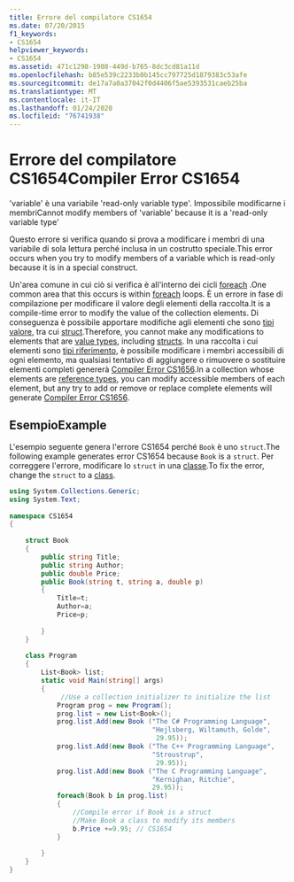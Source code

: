 ```yaml
---
title: Errore del compilatore CS1654
ms.date: 07/20/2015
f1_keywords:
- CS1654
helpviewer_keywords:
- CS1654
ms.assetid: 471c1298-1908-449d-b765-8dc3cd81a11d
ms.openlocfilehash: b85e539c2233b0b145cc797725d1879383c53afe
ms.sourcegitcommit: de17a7a0a37042f0d4406f5ae5393531caeb25ba
ms.translationtype: MT
ms.contentlocale: it-IT
ms.lasthandoff: 01/24/2020
ms.locfileid: "76741938"
---
```

# <a name="compiler-error-cs1654"></a><span data-ttu-id="7a4a7-102">Errore del compilatore CS1654</span><span class="sxs-lookup"><span data-stu-id="7a4a7-102">Compiler Error CS1654</span></span>
<span data-ttu-id="7a4a7-103">'variable' è una variabile 'read-only variable type'. Impossibile modificarne i membri</span><span class="sxs-lookup"><span data-stu-id="7a4a7-103">Cannot modify members of 'variable' because it is a 'read-only variable type'</span></span>  
  
 <span data-ttu-id="7a4a7-104">Questo errore si verifica quando si prova a modificare i membri di una variabile di sola lettura perché inclusa in un costrutto speciale.</span><span class="sxs-lookup"><span data-stu-id="7a4a7-104">This error occurs when you try to modify members of a variable which is read-only because it is in a special construct.</span></span>  
  
 <span data-ttu-id="7a4a7-105">Un'area comune in cui ciò si verifica è all'interno dei cicli [foreach](../language-reference/keywords/foreach-in.md) .</span><span class="sxs-lookup"><span data-stu-id="7a4a7-105">One common area that this occurs is within [foreach](../language-reference/keywords/foreach-in.md) loops.</span></span> <span data-ttu-id="7a4a7-106">È un errore in fase di compilazione per modificare il valore degli elementi della raccolta.</span><span class="sxs-lookup"><span data-stu-id="7a4a7-106">It is a compile-time error to modify the value of the collection elements.</span></span> <span data-ttu-id="7a4a7-107">Di conseguenza è possibile apportare modifiche agli elementi che sono [tipi valore](../language-reference/builtin-types/value-types.md), tra cui [struct](../programming-guide/classes-and-structs/structs.md).</span><span class="sxs-lookup"><span data-stu-id="7a4a7-107">Therefore, you cannot make any modifications to elements that are [value types](../language-reference/builtin-types/value-types.md), including [structs](../programming-guide/classes-and-structs/structs.md).</span></span> <span data-ttu-id="7a4a7-108">In una raccolta i cui elementi sono [tipi riferimento](../language-reference/keywords/reference-types.md), è possibile modificare i membri accessibili di ogni elemento, ma qualsiasi tentativo di aggiungere o rimuovere o sostituire elementi completi genererà [Compiler Error CS1656](../language-reference/compiler-messages/cs1656.md).</span><span class="sxs-lookup"><span data-stu-id="7a4a7-108">In a collection whose elements are [reference types](../language-reference/keywords/reference-types.md), you can modify accessible members of each element, but any try to add or remove or replace complete elements will generate [Compiler Error CS1656](../language-reference/compiler-messages/cs1656.md).</span></span>  
  
## <a name="example"></a><span data-ttu-id="7a4a7-109">Esempio</span><span class="sxs-lookup"><span data-stu-id="7a4a7-109">Example</span></span>  
 <span data-ttu-id="7a4a7-110">L'esempio seguente genera l'errore CS1654 perché `Book` è uno `struct`.</span><span class="sxs-lookup"><span data-stu-id="7a4a7-110">The following example generates error CS1654 because `Book` is a `struct`.</span></span> <span data-ttu-id="7a4a7-111">Per correggere l'errore, modificare lo `struct` in una [classe](../language-reference/keywords/class.md).</span><span class="sxs-lookup"><span data-stu-id="7a4a7-111">To fix the error, change the `struct` to a [class](../language-reference/keywords/class.md).</span></span>  
  
```csharp  
using System.Collections.Generic;  
using System.Text;  
  
namespace CS1654  
{  
  
    struct Book  
    {  
        public string Title;  
        public string Author;  
        public double Price;  
        public Book(string t, string a, double p)  
        {  
            Title=t;  
            Author=a;  
            Price=p;  
  
        }  
    }  
  
    class Program  
    {  
        List<Book> list;  
        static void Main(string[] args)  
        {  
             //Use a collection initializer to initialize the list  
            Program prog = new Program();  
            prog.list = new List<Book>();  
            prog.list.Add(new Book ("The C# Programming Language",  
                                    "Hejlsberg, Wiltamuth, Golde",  
                                     29.95));  
            prog.list.Add(new Book ("The C++ Programming Language",  
                                    "Stroustrup",  
                                     29.95));  
            prog.list.Add(new Book ("The C Programming Language",  
                                    "Kernighan, Ritchie",  
                                    29.95));  
            foreach(Book b in prog.list)  
            {  
                //Compile error if Book is a struct  
                //Make Book a class to modify its members  
                b.Price +=9.95; // CS1654  
            }  
  
        }  
    }  
}  
```
